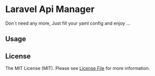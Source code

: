 # Laravel Api Manager

Don`t need any more, Just fill your yaml config and enjoy ...

## Usage



## License

The MIT License (MIT). Please see [License File](LICENSE.md) for more information.
